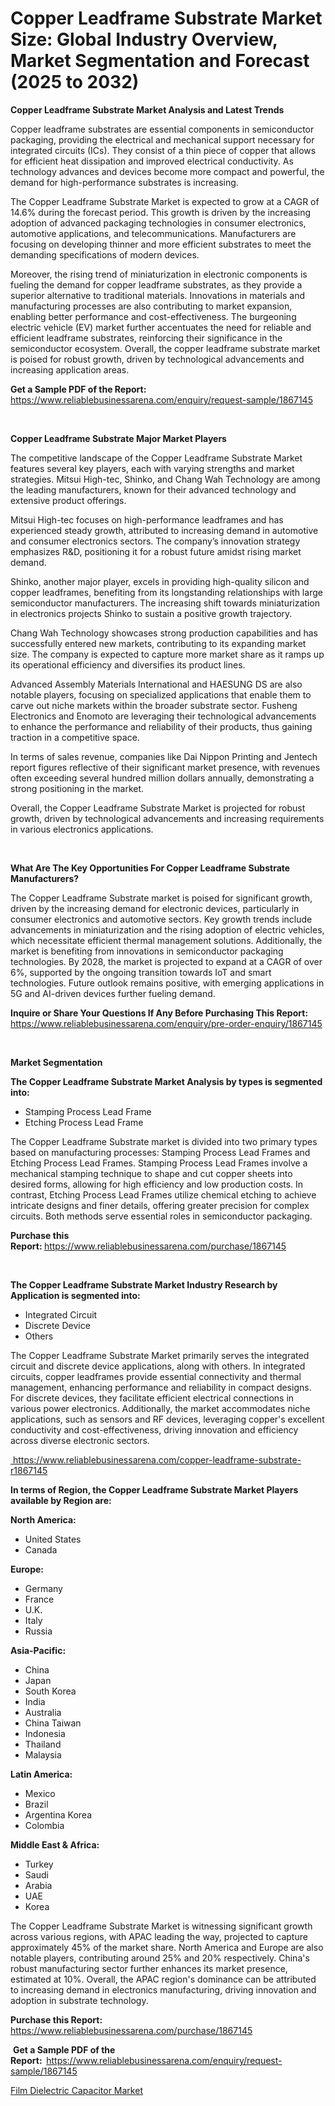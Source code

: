 <p><h1>Copper Leadframe Substrate Market Size: Global Industry Overview, Market Segmentation and Forecast (2025 to 2032)</h1></p><p><strong>Copper Leadframe Substrate Market Analysis and Latest Trends</strong></p>
<p><p>Copper leadframe substrates are essential components in semiconductor packaging, providing the electrical and mechanical support necessary for integrated circuits (ICs). They consist of a thin piece of copper that allows for efficient heat dissipation and improved electrical conductivity. As technology advances and devices become more compact and powerful, the demand for high-performance substrates is increasing.</p><p>The Copper Leadframe Substrate Market is expected to grow at a CAGR of 14.6% during the forecast period. This growth is driven by the increasing adoption of advanced packaging technologies in consumer electronics, automotive applications, and telecommunications. Manufacturers are focusing on developing thinner and more efficient substrates to meet the demanding specifications of modern devices.</p><p>Moreover, the rising trend of miniaturization in electronic components is fueling the demand for copper leadframe substrates, as they provide a superior alternative to traditional materials. Innovations in materials and manufacturing processes are also contributing to market expansion, enabling better performance and cost-effectiveness. The burgeoning electric vehicle (EV) market further accentuates the need for reliable and efficient leadframe substrates, reinforcing their significance in the semiconductor ecosystem. Overall, the copper leadframe substrate market is poised for robust growth, driven by technological advancements and increasing application areas.</p></p>
<p><strong>Get a Sample PDF of the Report:&nbsp;</strong> <a href="https://www.reliablebusinessarena.com/enquiry/request-sample/1867145?utm_campaign=2238&utm_medium=2&utm_source=Github&utm_content=ia&utm_term=13022025&utm_id=copper-leadframe-substrate">https://www.reliablebusinessarena.com/enquiry/request-sample/1867145</a></p>
<p>&nbsp;</p>
<p><strong>Copper Leadframe Substrate Major Market Players</strong></p>
<p><p>The competitive landscape of the Copper Leadframe Substrate Market features several key players, each with varying strengths and market strategies. Mitsui High-tec, Shinko, and Chang Wah Technology are among the leading manufacturers, known for their advanced technology and extensive product offerings. </p><p>Mitsui High-tec focuses on high-performance leadframes and has experienced steady growth, attributed to increasing demand in automotive and consumer electronics sectors. The company’s innovation strategy emphasizes R&D, positioning it for a robust future amidst rising market demand.</p><p>Shinko, another major player, excels in providing high-quality silicon and copper leadframes, benefiting from its longstanding relationships with large semiconductor manufacturers. The increasing shift towards miniaturization in electronics projects Shinko to sustain a positive growth trajectory.</p><p>Chang Wah Technology showcases strong production capabilities and has successfully entered new markets, contributing to its expanding market size. The company is expected to capture more market share as it ramps up its operational efficiency and diversifies its product lines.</p><p>Advanced Assembly Materials International and HAESUNG DS are also notable players, focusing on specialized applications that enable them to carve out niche markets within the broader substrate sector. Fusheng Electronics and Enomoto are leveraging their technological advancements to enhance the performance and reliability of their products, thus gaining traction in a competitive space.</p><p>In terms of sales revenue, companies like Dai Nippon Printing and Jentech report figures reflective of their significant market presence, with revenues often exceeding several hundred million dollars annually, demonstrating a strong positioning in the market.</p><p>Overall, the Copper Leadframe Substrate Market is projected for robust growth, driven by technological advancements and increasing requirements in various electronics applications.</p></p>
<p>&nbsp;</p>
<p><strong>What Are The Key Opportunities For Copper Leadframe Substrate Manufacturers?</strong></p>
<p><p>The Copper Leadframe Substrate market is poised for significant growth, driven by the increasing demand for electronic devices, particularly in consumer electronics and automotive sectors. Key growth trends include advancements in miniaturization and the rising adoption of electric vehicles, which necessitate efficient thermal management solutions. Additionally, the market is benefiting from innovations in semiconductor packaging technologies. By 2028, the market is projected to expand at a CAGR of over 6%, supported by the ongoing transition towards IoT and smart technologies. Future outlook remains positive, with emerging applications in 5G and AI-driven devices further fueling demand.</p></p>
<p><strong>Inquire or Share Your Questions If Any Before Purchasing This Report:</strong> <a href="https://www.reliablebusinessarena.com/enquiry/pre-order-enquiry/1867145?utm_campaign=2238&utm_medium=2&utm_source=Github&utm_content=ia&utm_term=13022025&utm_id=copper-leadframe-substrate">https://www.reliablebusinessarena.com/enquiry/pre-order-enquiry/1867145</a></p>
<p>&nbsp;</p>
<p><strong>Market Segmentation</strong></p>
<p><strong>The Copper Leadframe Substrate Market Analysis by types is segmented into:</strong></p>
<p><ul><li>Stamping Process Lead Frame</li><li>Etching Process Lead Frame</li></ul></p>
<p><p>The Copper Leadframe Substrate market is divided into two primary types based on manufacturing processes: Stamping Process Lead Frames and Etching Process Lead Frames. Stamping Process Lead Frames involve a mechanical stamping technique to shape and cut copper sheets into desired forms, allowing for high efficiency and low production costs. In contrast, Etching Process Lead Frames utilize chemical etching to achieve intricate designs and finer details, offering greater precision for complex circuits. Both methods serve essential roles in semiconductor packaging.</p></p>
<p><strong>Purchase this Report:&nbsp;</strong><a href="https://www.reliablebusinessarena.com/purchase/1867145?utm_campaign=2238&utm_medium=2&utm_source=Github&utm_content=ia&utm_term=13022025&utm_id=copper-leadframe-substrate">https://www.reliablebusinessarena.com/purchase/1867145</a></p>
<p>&nbsp;</p>
<p><strong>The Copper Leadframe Substrate Market Industry Research by Application is segmented into:</strong></p>
<p><ul><li>Integrated Circuit</li><li>Discrete Device</li><li>Others</li></ul></p>
<p><p>The Copper Leadframe Substrate Market primarily serves the integrated circuit and discrete device applications, along with others. In integrated circuits, copper leadframes provide essential connectivity and thermal management, enhancing performance and reliability in compact designs. For discrete devices, they facilitate efficient electrical connections in various power electronics. Additionally, the market accommodates niche applications, such as sensors and RF devices, leveraging copper's excellent conductivity and cost-effectiveness, driving innovation and efficiency across diverse electronic sectors.</p></p>
<p><a href="https://www.reliablebusinessarena.com/copper-leadframe-substrate-r1867145?utm_campaign=2238&utm_medium=2&utm_source=Github&utm_content=ia&utm_term=13022025&utm_id=copper-leadframe-substrate">&nbsp;https://www.reliablebusinessarena.com/copper-leadframe-substrate-r1867145</a></p>
<p><strong>In terms of Region, the Copper Leadframe Substrate Market Players available by Region are:</strong></p>
<p>
    <p> <strong> North America: </strong>
        <ul>
            <li>United States</li>
            <li>Canada</li>
        </ul>
        </p> 
    <p> <strong> Europe: </strong>
        <ul>
            <li>Germany</li>
            <li>France</li>
            <li>U.K.</li>
            <li>Italy</li>
            <li>Russia</li>
        </ul>
        </p> 
    <p> <strong> Asia-Pacific: </strong>
        <ul>
            <li>China</li>
            <li>Japan</li>
            <li>South Korea</li>
            <li>India</li>
            <li>Australia</li>
            <li>China Taiwan</li>
            <li>Indonesia</li>
            <li>Thailand</li>
            <li>Malaysia</li>
        </ul>
        </p> 
    <p> <strong> Latin America: </strong>
        <ul>
            <li>Mexico</li>
            <li>Brazil</li>
            <li>Argentina Korea</li>
            <li>Colombia</li>
        </ul>
        </p> 
    <p> <strong> Middle East & Africa: </strong>
        <ul>
            <li>Turkey</li>
            <li>Saudi</li>
            <li>Arabia</li>
            <li>UAE</li>
            <li>Korea</li>
        </ul>
    </p>
    </p>
<p><p>The Copper Leadframe Substrate Market is witnessing significant growth across various regions, with APAC leading the way, projected to capture approximately 45% of the market share. North America and Europe are also notable players, contributing around 25% and 20% respectively. China's robust manufacturing sector further enhances its market presence, estimated at 10%. Overall, the APAC region's dominance can be attributed to increasing demand in electronics manufacturing, driving innovation and adoption in substrate technology.</p></p>
<p><strong>Purchase this Report: </strong><a href="https://www.reliablebusinessarena.com/purchase/1867145?utm_campaign=2238&utm_medium=2&utm_source=Github&utm_content=ia&utm_term=13022025&utm_id=copper-leadframe-substrate">https://www.reliablebusinessarena.com/purchase/1867145</a></p>
<p>&nbsp;<strong>Get a Sample PDF of the Report:&nbsp;&nbsp;</strong><a href="https://www.reliablebusinessarena.com/enquiry/request-sample/1867145?utm_campaign=2238&utm_medium=2&utm_source=Github&utm_content=ia&utm_term=13022025&utm_id=copper-leadframe-substrate">https://www.reliablebusinessarena.com/enquiry/request-sample/1867145</a></p>
<p><strong></strong></p>
<p><p><a href="https://github.com/manesros8/Market-Research-Report-List-1/blob/main/film-dielectric-capacitor-market.md?utm_campaign=2238&utm_medium=2&utm_source=Github&utm_content=ia&utm_term=13022025&utm_id=copper-leadframe-substrate">Film Dielectric Capacitor Market</a></p></p>